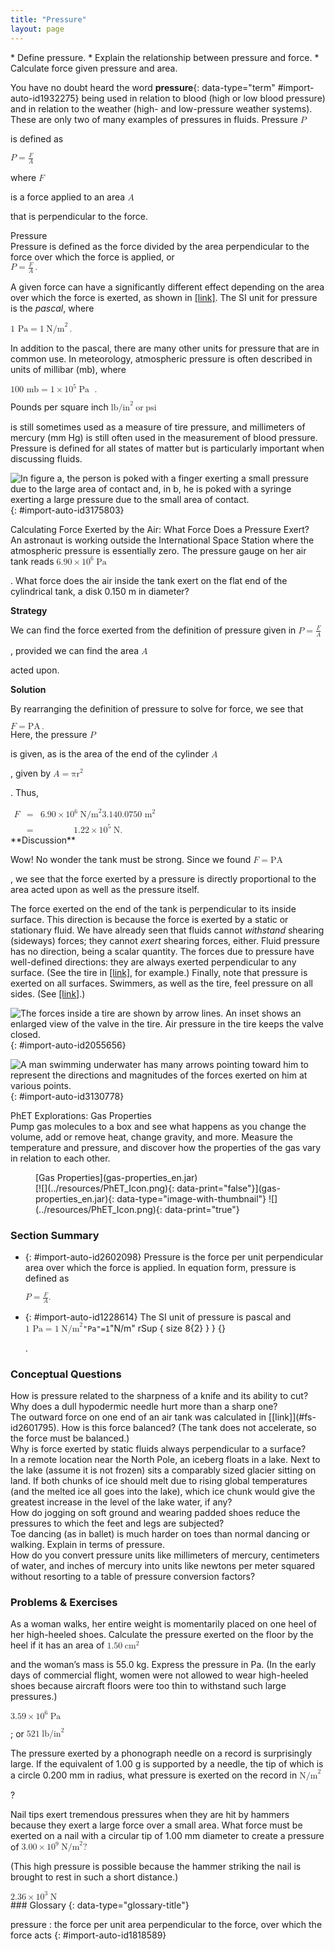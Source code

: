 ```yaml
---
title: "Pressure"
layout: page
---
```



<div data-type="abstract" markdown="1">
* Define pressure.
* Explain the relationship between pressure and force.
* Calculate force given pressure and area.

</div>

You have no doubt heard the word **pressure**{: data-type="term" #import-auto-id1932275} being used in relation to blood (high or low blood pressure) and in relation to the weather (high- and low-pressure weather systems). These are only two of many examples of pressures in fluids. Pressure <math xmlns="http://www.w3.org/1998/Math/MathML"><semantics><mrow><mrow><mi>P</mi></mrow><mrow /></mrow><annotation encoding="StarMath 5.0"> size 12{P} {}</annotation></semantics></math>

 is defined as

<div data-type="equation" id="eip-943">
<math xmlns="http://www.w3.org/1998/Math/MathML"><semantics><mrow><mrow><mrow><mi>P</mi><mo stretchy="false">=</mo><mfrac><mi>F</mi><mi>A</mi></mfrac></mrow></mrow><mrow /></mrow><annotation encoding="StarMath 5.0"> size 12{P= { {F} over {A} } } {}</annotation></semantics></math>
</div>

where <math xmlns="http://www.w3.org/1998/Math/MathML"><semantics><mrow><mrow><mi>F</mi></mrow><mrow /></mrow><annotation encoding="StarMath 5.0"> size 12{P} {}</annotation></semantics></math>

 is a force applied to an area <math xmlns="http://www.w3.org/1998/Math/MathML"><semantics><mrow><mrow><mi>A</mi></mrow><mrow /></mrow><annotation encoding="StarMath 5.0"> size 12{P} {}</annotation></semantics></math>

 that is perpendicular to the force.

<div data-type="note" data-has-label="true" data-label="" markdown="1">
<div data-type="title">
Pressure
</div>
Pressure is defined as the force divided by the area perpendicular to the force over which the force is applied, or

<div data-type="equation" id="eip-795">
<math xmlns="http://www.w3.org/1998/Math/MathML"><semantics><mrow><mrow><mrow><mi>P</mi><mo stretchy="false">=</mo><mfrac><mi>F</mi><mi>A</mi></mfrac></mrow></mrow><mrow /><mo>.</mo></mrow><annotation encoding="StarMath 5.0"> size 12{P= { {F} over {A} } } {}</annotation></semantics></math>
</div>
</div>

A given force can have a significantly different effect depending on the area over which the force is exerted, as shown in [\[link\]](#import-auto-id3175803). The SI unit for pressure is the *pascal*, where

<div data-type="equation" id="eip-id1787110">
<math xmlns="http://www.w3.org/1998/Math/MathML"><semantics><mrow><mrow><mrow><mn>1 Pa</mn><mrow><mo stretchy="false">=</mo><mn>1</mn></mrow><mspace width="0.25em" /><msup><mtext>N/m</mtext><mrow><mn>2</mn></mrow></msup><mo>.</mo></mrow></mrow></mrow><annotation encoding="StarMath 5.0"> size 12{1`"Pa"=1`"Nm" rSup { size 8{2} } } {}</annotation></semantics></math>
</div>

In addition to the pascal, there are many other units for pressure that are in common use. In meteorology, atmospheric pressure is often described in units of millibar (mb), where

<div data-type="equation" id="eip-847">
<math xmlns="http://www.w3.org/1998/Math/MathML"><semantics><mrow><mrow><mrow><mtext>100 mb</mtext><mrow><mo stretchy="false">=</mo><mrow><mn>1</mn><mo stretchy="false">×</mo><msup><mtext>10</mtext><mrow><mn>5</mn></mrow></msup></mrow></mrow><mspace width="0.25em" /><mtext>Pa</mtext></mrow></mrow><mrow /><mo> .</mo></mrow><annotation encoding="StarMath 5.0"> size 12{"100"`"mb"=1 times "10" rSup { size 8{5} } `"Pa"} {}</annotation></semantics></math>
</div>

Pounds per square inch <math xmlns="http://www.w3.org/1998/Math/MathML"><semantics><mrow><mrow><mfenced open="(" close=")"><mrow><msup><mtext>lb/in</mtext><mrow><mn>2</mn></mrow></msup><mspace width="0.25em" /><mtext>or</mtext><mspace width="0.25em" /><mtext>psi</mtext></mrow></mfenced></mrow><mrow /></mrow><annotation encoding="StarMath 5.0"> size 12{ left ("lb/in" rSup { size 8{2} } `"or"``"psi" right )} {}</annotation></semantics></math>

 is still sometimes used as a measure of tire pressure, and millimeters of mercury (mm Hg) is still often used in the measurement of blood pressure. Pressure is defined for all states of matter but is particularly important when discussing fluids.

![In figure a, the person is poked with a finger exerting a small pressure due to the large area of contact and, in b, he is poked with a syringe exerting a large pressure due to the small area of contact.](../resources/Figure_12_03_01a.jpg "(a) While the person being poked with the finger might be irritated, the force has little lasting effect. (b) In contrast, the same force applied to an area the size of the sharp end of a needle is great enough to break the skin."){: #import-auto-id3175803}

<div data-type="example" markdown="1">
<div data-type="title">
Calculating Force Exerted by the Air: What Force Does a Pressure Exert?
</div>
An astronaut is working outside the International Space Station where the atmospheric pressure is essentially zero. The pressure gauge on her air tank reads <math xmlns="http://www.w3.org/1998/Math/MathML"><semantics><mrow><mrow><mrow><mn>6</mn><mtext>.</mtext><mrow><mtext>90</mtext><mo stretchy="false">×</mo><msup><mtext>10</mtext><mrow><mn>6</mn></mrow></msup></mrow><mspace width="0.25em" /><mtext>Pa</mtext></mrow></mrow><mrow /></mrow><annotation encoding="StarMath 5.0"> size 12{6 "." "90" times "10" rSup { size 8{6} } `"Pa"} {}</annotation></semantics></math>

. What force does the air inside the tank exert on the flat end of the cylindrical tank, a disk 0.150 m in diameter?

**Strategy**

We can find the force exerted from the definition of pressure given in <math xmlns="http://www.w3.org/1998/Math/MathML"><semantics><mrow><mrow><mrow><mi>P</mi><mo stretchy="false">=</mo><mfrac><mi>F</mi><mi>A</mi></mfrac></mrow></mrow><mrow /></mrow><annotation encoding="StarMath 5.0"> size 12{P= { {F} over {A} } } {}</annotation></semantics></math>

, provided we can find the area <math xmlns="http://www.w3.org/1998/Math/MathML"><semantics><mrow><mrow><mi>A</mi></mrow><mrow /></mrow><annotation encoding="StarMath 5.0"> size 12{A} {}</annotation></semantics></math>

 acted upon.

**Solution**

By rearranging the definition of pressure to solve for force, we see that

<div data-type="equation" id="eip-914">
<math xmlns="http://www.w3.org/1998/Math/MathML"><semantics><mrow><mrow><mrow><mi>F</mi><mo stretchy="false">=</mo><mstyle fontstyle="italic"><mrow><mtext>PA</mtext></mrow></mstyle></mrow></mrow><mrow /><mo>.</mo></mrow><annotation encoding="StarMath 5.0"> size 12{F= ital "PA"} {}</annotation></semantics></math>
</div>
Here, the pressure <math xmlns="http://www.w3.org/1998/Math/MathML"><semantics><mrow><mrow><mi>P</mi></mrow><mrow /></mrow><annotation encoding="StarMath 5.0"> size 12{P} {}</annotation></semantics></math>

 is given, as is the area of the end of the cylinder <math xmlns="http://www.w3.org/1998/Math/MathML"><semantics><mrow><mrow><mi>A</mi></mrow><mrow /></mrow><annotation encoding="StarMath 5.0"> size 12{A} {}</annotation></semantics></math>

, given by <math xmlns="http://www.w3.org/1998/Math/MathML"><semantics><mrow><mrow><mrow><mi>A</mi><mo stretchy="false">=</mo><msup><mi fontstyle="italic">πr</mi><mrow><mn>2</mn></mrow></msup></mrow></mrow><mrow /></mrow><annotation encoding="StarMath 5.0"> size 12{A=πr rSup { size 8{2} } } {}</annotation></semantics></math>

. Thus,

<div data-type="equation" id="eip-775">
<math xmlns="http://www.w3.org/1998/Math/MathML"> <semantics> <mrow> <mrow> <mtable columnalign="left"> <mtr><mtd> <mi>F</mi></mtd> <mtd> <mo stretchy="false">=</mo></mtd> <mtd> <mrow> <mrow> <mrow> <mrow> <mfenced open="(" close=")"> <mrow> <mn>6.90</mn> <mrow> <mo stretchy="false">×</mo> <msup> <mtext>10</mtext> <mrow> <mn>6</mn> </mrow> </msup> </mrow> <mspace width="0.25em" /> <msup> <mtext>N/m</mtext> <mrow> <mn>2</mn> </mrow> </msup> </mrow> </mfenced> </mrow> <mfenced open="(" close=")"> <mrow> <mn>3.14</mn> </mrow> </mfenced> <msup> <mfenced open="(" close=")"> <mrow> <mn>0.0750 m</mn> </mrow> </mfenced> <mrow> <mn>2</mn> </mrow> </msup> </mrow> </mrow> </mrow></mtd> </mtr> <mtr><mtd /> <mtd><mo stretchy="false">=</mo></mtd> <mtd> <mrow> <mn>1.22</mn> <mrow> <mo stretchy="false">×</mo> <msup> <mtext>10</mtext> <mrow> <mn>5</mn> </mrow> </msup> </mrow> <mspace width="0.25em" /> <mtext>N.</mtext> </mrow></mtd> </mtr> </mtable> </mrow> </mrow> <annotation encoding="StarMath 5.0">alignl { stack { size 12{F= left (6 "." "90" times "10" rSup { size 8{6} } `"N/m" rSup { size 8{2} } right ) left (3 "." "14" right ) left (0 "." "0750"`m right ) rSup { size 8{2} } } {} # =1 "." "22" times "10" rSup { size 8{5} } `N "." {} } } {}</annotation> </semantics> </math>
</div>
**Discussion**

Wow! No wonder the tank must be strong. Since we found <math xmlns="http://www.w3.org/1998/Math/MathML"><semantics><mrow><mrow><mrow><mi>F</mi><mo stretchy="false">=</mo><mstyle fontstyle="italic"><mrow><mtext>PA</mtext></mrow></mstyle></mrow></mrow><mrow /></mrow><annotation encoding="StarMath 5.0"> size 12{F= ital "PA"} {}</annotation></semantics></math>

, we see that the force exerted by a pressure is directly proportional to the area acted upon as well as the pressure itself.

</div>

The force exerted on the end of the tank is perpendicular to its inside surface. This direction is because the force is exerted by a static or stationary fluid. We have already seen that fluids cannot *withstand* shearing (sideways) forces; they cannot *exert* shearing forces, either. Fluid pressure has no direction, being a scalar quantity. The forces due to pressure have well-defined directions: they are always exerted perpendicular to any surface. (See the tire in [\[link\]](#import-auto-id2055656), for example.) Finally, note that pressure is exerted on all surfaces. Swimmers, as well as the tire, feel pressure on all sides. (See [\[link\]](#import-auto-id3130778).)

 ![The forces inside a tire are shown by arrow lines. An inset shows an enlarged view of the valve in the tire. Air pressure in the tire keeps the valve closed.](../resources/Figure_12_03_02a.jpg "Pressure inside this tire exerts forces perpendicular to all surfaces it contacts. The arrows give representative directions and magnitudes of the forces exerted at various points. Note that static fluids do not exert shearing forces."){: #import-auto-id2055656}

![A man swimming underwater has many arrows pointing toward him to represent the directions and magnitudes of the forces exerted on him at various points.](../resources/Figure_12_03_03a.jpg "Pressure is exerted on all sides of this swimmer, since the water would flow into the space he occupies if he were not there. The arrows represent the directions and magnitudes of the forces exerted at various points on the swimmer. Note that the forces are larger underneath, due to greater depth, giving a net upward or buoyant force that is balanced by the weight of the swimmer."){: #import-auto-id3130778}

<div data-type="note" data-has-label="true" id="eip-790" data-label="" markdown="1">
<div data-type="title">
PhET Explorations: Gas Properties
</div>
Pump gas molecules to a box and see what happens as you change the volume, add or remove heat, change gravity, and more. Measure the temperature and pressure, and discover how the properties of the gas vary in relation to each other.

<figure markdown="1" id="eip-id3028052">
<figcaption>
[Gas Properties](gas-properties_en.jar)
</figcaption>
<div data-type="alternates" id="Phet_module_12.3" data-alt="">
[![](../resources/PhET_Icon.png){: data-print="false"}](gas-properties_en.jar){: data-type="image-with-thumbnail"} ![](../resources/PhET_Icon.png){: data-print="true"}
</div>
</figure>
</div>

### Section Summary

* {: #import-auto-id2602098} Pressure is the force per unit perpendicular area over which the force is applied. In equation form, pressure is defined as
  <div data-type="equation" id="eip-18">
  <math xmlns="http://www.w3.org/1998/Math/MathML"> <semantics> <mrow> <mrow> <mrow> <mrow> <mi>P</mi> <mo stretchy="false">=</mo> <mfrac> <mi>F</mi> <mi>A</mi> </mfrac> </mrow> <mtext>.</mtext> </mrow> </mrow> </mrow> <annotation encoding="StarMath 5.0"> size 12{P= { {F} over {A} } "." } {}</annotation> </semantics> </math>
  </div>

* {: #import-auto-id1228614} The SI unit of pressure is pascal and
  <math xmlns="http://www.w3.org/1998/Math/MathML"><semantics><mrow><mrow><mrow><mrow><mtext>1 Pa</mtext><mo stretchy="false">=</mo><mn>1</mn></mrow><mspace width="0.25em" /><msup><mtext>N/m</mtext><mrow><mn>2</mn></mrow></msup></mrow></mrow><mrow /></mrow><annotation encoding="StarMath 5.0"> size 12{1`"Pa"=1`"N/m" rSup { size 8{2} } } {}</annotation></semantics></math>
  
  .

### Conceptual Questions

<div data-type="exercise" data-element-type="conceptual-questions">
<div data-type="problem" markdown="1">
How is pressure related to the sharpness of a knife and its ability to cut?

</div>
</div>

<div data-type="exercise" data-element-type="conceptual-questions">
<div data-type="problem" markdown="1">
Why does a dull hypodermic needle hurt more than a sharp one?

</div>
</div>

<div data-type="exercise" data-element-type="conceptual-questions">
<div data-type="problem" markdown="1">
The outward force on one end of an air tank was calculated in [[link]](#fs-id2601795). How is this force balanced? (The tank does not accelerate, so the force must be balanced.)

</div>
</div>

<div data-type="exercise" data-element-type="conceptual-questions">
<div data-type="problem" markdown="1">
Why is force exerted by static fluids always perpendicular to a surface?

</div>
</div>

<div data-type="exercise" data-element-type="conceptual-questions">
<div data-type="problem" markdown="1">
In a remote location near the North Pole, an iceberg floats in a lake. Next to the lake (assume it is not frozen) sits a comparably sized glacier sitting on land. If both chunks of ice should melt due to rising global temperatures (and the melted ice all goes into the lake), which ice chunk would give the greatest increase in the level of the lake water, if any?

</div>
</div>

<div data-type="exercise" data-element-type="conceptual-questions">
<div data-type="problem" markdown="1">
How do jogging on soft ground and wearing padded shoes reduce the pressures to which the feet and legs are subjected?

</div>
</div>

<div data-type="exercise" data-element-type="conceptual-questions">
<div data-type="problem" markdown="1">
Toe dancing (as in ballet) is much harder on toes than normal dancing or walking. Explain in terms of pressure.

</div>
</div>

<div data-type="exercise" data-element-type="conceptual-questions">
<div data-type="problem" markdown="1">
How do you convert pressure units like millimeters of mercury, centimeters of water, and inches of mercury into units like newtons per meter squared without resorting to a table of pressure conversion factors?

</div>
</div>

### Problems &amp; Exercises

<div data-type="exercise" data-element-type="problems-exercises">
<div data-type="problem" markdown="1">
As a woman walks, her entire weight is momentarily placed on one heel of her high-heeled shoes. Calculate the pressure exerted on the floor by the heel if it has an area of <math xmlns="http://www.w3.org/1998/Math/MathML"><semantics><mrow><mrow><mrow><mn>1</mn><mtext>.</mtext><mtext>50</mtext><mspace width="0.25em" /><msup><mtext>cm</mtext><mrow><mn>2</mn></mrow></msup></mrow></mrow><mrow /></mrow><annotation encoding="StarMath 5.0"> size 12{1 "." "50"`"cm" rSup { size 8{2} } } {}</annotation></semantics></math>

 and the woman’s mass is 55.0 kg. Express the pressure in Pa. (In the early days of commercial flight, women were not allowed to wear high-heeled shoes because aircraft floors were too thin to withstand such large pressures.)

</div>
<div data-type="solution" data-element-type="problems-exercises" markdown="1">
<math xmlns="http://www.w3.org/1998/Math/MathML"><semantics><mrow><mrow><mrow><mrow><mrow><mn>3.59</mn><mo stretchy="false">×</mo><msup><mtext>10</mtext><mrow><mn>6</mn></mrow></msup></mrow></mrow><mspace width="0.25em" /><mtext>Pa</mtext></mrow></mrow></mrow></semantics></math>

; or <math xmlns="http://www.w3.org/1998/Math/MathML"> <semantics> <mrow> <mrow> <mrow> <mtext>521</mtext> <mspace width="0.25em" /> <msup> <mtext>lb/in</mtext> <mrow> <mn>2</mn> </mrow> </msup> </mrow> </mrow> <mrow /> </mrow> <annotation encoding="StarMath 5.0"> size 12{"521"`"lb/in" rSup { size 8{2} } } {}</annotation> </semantics> </math>

</div>
</div>

<div data-type="exercise" data-element-type="problems-exercises">
<div data-type="problem" markdown="1">
The pressure exerted by a phonograph needle on a record is surprisingly large. If the equivalent of 1.00 g is supported by a needle, the tip of which is a circle 0.200 mm in radius, what pressure is exerted on the record in <math xmlns="http://www.w3.org/1998/Math/MathML"><semantics><mrow><mrow><msup><mtext>N/m</mtext><mrow><mn>2</mn></mrow></msup></mrow><mrow /></mrow><annotation encoding="StarMath 5.0"> size 12{"N/m" rSup { size 8{2} } } {}</annotation></semantics></math>

?

</div>
</div>

<div data-type="exercise" data-element-type="problems-exercises">
<div data-type="problem" markdown="1">
Nail tips exert tremendous pressures when they are hit by hammers because they exert a large force over a small area. What force must be exerted on a nail with a circular tip of 1.00 mm diameter to create a pressure of <math xmlns="http://www.w3.org/1998/Math/MathML"><semantics><mrow><mrow><mrow><mn>3</mn><mtext>.</mtext><mrow><mtext>00</mtext><mo stretchy="false">×</mo><msup><mtext>10</mtext><mrow><mn>9</mn></mrow></msup></mrow><mspace width="0.25em" /><msup><mtext>N/m</mtext><mrow><mn>2</mn></mrow></msup><mn>?</mn></mrow></mrow><mrow /></mrow></semantics></math>

(This high pressure is possible because the hammer striking the nail is brought to rest in such a short distance.)

</div>
<div data-type="solution" data-element-type="problems-exercises" markdown="1">
<math xmlns="http://www.w3.org/1998/Math/MathML"> <semantics> <mrow> <mrow> <mrow> <mn>2.36</mn> <mrow> <mo stretchy="false">×</mo> <msup> <mtext>10</mtext> <mrow> <mn>3</mn> </mrow> </msup> </mrow> <mspace width="0.25em" /> <mtext>N</mtext> </mrow> </mrow> <mrow /> </mrow> <annotation encoding="StarMath 5.0"> size 12{2 "." "36" times "10" rSup { size 8{3} } `N} {}</annotation> </semantics> </math>

</div>
</div>

<div data-type="glossary" markdown="1">
### Glossary
{: data-type="glossary-title"}

pressure
: the force per unit area perpendicular to the force, over which the force acts
{: #import-auto-id1818589}

</div>

